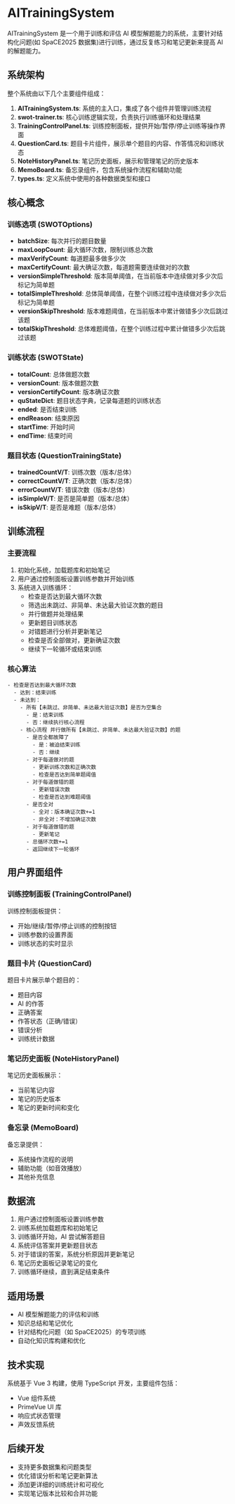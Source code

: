 # AITrainingSystem

AITrainingSystem 是一个用于训练和评估 AI 模型解题能力的系统，主要针对结构化问题(如 SpaCE2025 数据集)进行训练，通过反复练习和笔记更新来提高 AI 的解题能力。

## 系统架构

整个系统由以下几个主要组件组成：

1. **AITrainingSystem.ts**: 系统的主入口，集成了各个组件并管理训练流程
2. **swot-trainer.ts**: 核心训练逻辑实现，负责执行训练循环和处理结果
3. **TrainingControlPanel.ts**: 训练控制面板，提供开始/暂停/停止训练等操作界面
4. **QuestionCard.ts**: 题目卡片组件，展示单个题目的内容、作答情况和训练状态
5. **NoteHistoryPanel.ts**: 笔记历史面板，展示和管理笔记的历史版本
6. **MemoBoard.ts**: 备忘录组件，包含系统操作流程和辅助功能
7. **types.ts**: 定义系统中使用的各种数据类型和接口

## 核心概念

### 训练选项 (SWOTOptions)

- **batchSize**: 每次并行的题目数量
- **maxLoopCount**: 最大循环次数，限制训练总次数
- **maxVerifyCount**: 每道题最多做多少次
- **maxCertifyCount**: 最大确证次数，每道题需要连续做对的次数
- **versionSimpleThreshold**: 版本简单阈值，在当前版本中连续做对多少次后标记为简单题
- **totalSimpleThreshold**: 总体简单阈值，在整个训练过程中连续做对多少次后标记为简单题
- **versionSkipThreshold**: 版本难题阈值，在当前版本中累计做错多少次后跳过该题
- **totalSkipThreshold**: 总体难题阈值，在整个训练过程中累计做错多少次后跳过该题

### 训练状态 (SWOTState)

- **totalCount**: 总体做题次数
- **versionCount**: 版本做题次数
- **versionCertifyCount**: 版本确证次数
- **quStateDict**: 题目状态字典，记录每道题的训练状态
- **ended**: 是否结束训练
- **endReason**: 结束原因
- **startTime**: 开始时间
- **endTime**: 结束时间

### 题目状态 (QuestionTrainingState)

- **trainedCountV/T**: 训练次数（版本/总体）
- **correctCountV/T**: 正确次数（版本/总体）
- **errorCountV/T**: 错误次数（版本/总体）
- **isSimpleV/T**: 是否是简单题（版本/总体）
- **isSkipV/T**: 是否是难题（版本/总体）

## 训练流程

### 主要流程

1. 初始化系统，加载题库和初始笔记
2. 用户通过控制面板设置训练参数并开始训练
3. 系统进入训练循环：
   - 检查是否达到最大循环次数
   - 筛选出未跳过、非简单、未达最大验证次数的题目
   - 并行做题并处理结果
   - 更新题目训练状态
   - 对错题进行分析并更新笔记
   - 检查是否全部做对，更新确证次数
   - 继续下一轮循环或结束训练

### 核心算法

```
- 检查是否达到最大循环次数
  - 达到：结束训练
  - 未达到：
    - 所有【未跳过、非简单、未达最大验证次数】是否为空集合
      - 是：结束训练
      - 否：继续执行核心流程
    - 核心流程 并行做所有【未跳过、非简单、未达最大验证次数】的题
      - 是否全都故障了
        - 是：被迫结束训练
        - 否：继续
      - 对于每道做对的题
        - 更新训练次数和正确次数
        - 检查是否达到简单题阈值
      - 对于每道做错的题
        - 更新错误次数
        - 检查是否达到难题阈值
      - 是否全对
        - 全对：版本确证次数+=1
        - 非全对：不增加确证次数
      - 对于每道做错的题
        - 更新笔记
      - 总循环次数+=1
      - 返回继续下一轮循环
```

## 用户界面组件

### 训练控制面板 (TrainingControlPanel)

训练控制面板提供：
- 开始/继续/暂停/停止训练的控制按钮
- 训练参数的设置界面
- 训练状态的实时显示

### 题目卡片 (QuestionCard)

题目卡片展示单个题目的：
- 题目内容
- AI 的作答
- 正确答案
- 作答状态（正确/错误）
- 错误分析
- 训练统计数据

### 笔记历史面板 (NoteHistoryPanel)

笔记历史面板展示：
- 当前笔记内容
- 笔记的历史版本
- 笔记的更新时间和变化

### 备忘录 (MemoBoard)

备忘录提供：
- 系统操作流程的说明
- 辅助功能（如音效播放）
- 其他补充信息

## 数据流

1. 用户通过控制面板设置训练参数
2. 训练系统加载题库和初始笔记
3. 训练循环开始，AI 尝试解答题目
4. 系统评估答案并更新题目状态
5. 对于错误的答案，系统分析原因并更新笔记
6. 笔记历史面板记录笔记的变化
7. 训练循环继续，直到满足结束条件

## 适用场景

- AI 模型解题能力的评估和训练
- 知识总结和笔记优化
- 针对结构化问题（如 SpaCE2025）的专项训练
- 自动化知识库构建和优化

## 技术实现

系统基于 Vue 3 构建，使用 TypeScript 开发，主要组件包括：
- Vue 组件系统
- PrimeVue UI 库
- 响应式状态管理
- 声效反馈系统

## 后续开发

- 支持更多数据集和问题类型
- 优化错误分析和笔记更新算法
- 添加更详细的训练统计和可视化
- 实现笔记版本比较和合并功能
